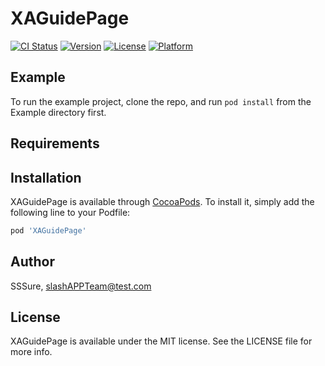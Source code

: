 # XAGuidePage

[![CI Status](https://img.shields.io/travis/SSSure/XAGuidePage.svg?style=flat)](https://travis-ci.org/SSSure/XAGuidePage)
[![Version](https://img.shields.io/cocoapods/v/XAGuidePage.svg?style=flat)](https://cocoapods.org/pods/XAGuidePage)
[![License](https://img.shields.io/cocoapods/l/XAGuidePage.svg?style=flat)](https://cocoapods.org/pods/XAGuidePage)
[![Platform](https://img.shields.io/cocoapods/p/XAGuidePage.svg?style=flat)](https://cocoapods.org/pods/XAGuidePage)

## Example

To run the example project, clone the repo, and run `pod install` from the Example directory first.

## Requirements

## Installation

XAGuidePage is available through [CocoaPods](https://cocoapods.org). To install
it, simply add the following line to your Podfile:

```ruby
pod 'XAGuidePage'
```

## Author

SSSure, slashAPPTeam@test.com

## License

XAGuidePage is available under the MIT license. See the LICENSE file for more info.
